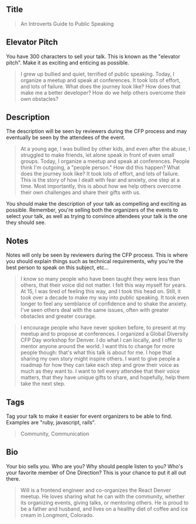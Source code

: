 ## Title

> An Introverts Guide to Public Speaking

## Elevator Pitch
You have 300 characters to sell your talk. This is known as the "elevator pitch". Make it as exciting and enticing as possible.

> I grew up bullied and quiet, terrified of public speaking. Today, I organize a meetup and speak at conferences. It took lots of effort, and lots of failure. What does the journey look like? How does that make me a better developer? How do we help others overcome their own obstacles?

## Description
The description will be seen by reviewers during the CFP process and may eventually be seen by the attendees of the event.

> At a young age, I was bullied by other kids, and even after the abuse, I struggled to make friends, let alone speak in front of even small groups. Today, I organize a meetup and speak at conferences. People think I'm outgoing, a "people person." How did this happen? What does the journey look like? It took lots of effort, and lots of failure. This is the story of how I dealt with fear and anxiety, one step at a time. Most importantly, this is about how we help others overcome their own challenges and share their gifts with us.

You should make the description of your talk as compelling and exciting as possible. Remember, you're selling both the organizers of the events to select your talk, as well as trying to convince attendees your talk is the one they should see.

## Notes
Notes will only be seen by reviewers during the CFP process. This is where you should explain things such as technical requirements, why you're the best person to speak on this subject, etc...

> I know so many people who have been taught they were less than others, that their voice did not matter. I felt this way myself for years. At 15, I was tired of feeling this way, and I took this head on. Still, it took over a decade to make my way into public speaking. It took even longer to feel any semblance of confidence and to shake the anxiety. I've seen others deal with the same issues, often with greater obstacles and greater courage.

> I encourage people who have never spoken before, to present at my meetup and to propose at conferences. I organized a Global Diversity CFP Day workshop for Denver. I do what I can locally, and I offer to mentor anyone around the world. I want this to change for more people though: that's what this talk is about for me. I hope that sharing my own story might inspire others. I want to give people a roadmap for how they can take each step and grow their voice as much as they want to. I want to tell every attendee that their voice matters, that they have unique gifts to share, and hopefully, help them take the next step.

## Tags
Tag your talk to make it easier for event organizers to be able to find. Examples are "ruby, javascript, rails".

> Community, Communication

## Bio
Your bio sells you. Who are you? Why should people listen to you? Who's your favorite member of One Direction?
This is your chance to put it all out there.

> Will is a frontend engineer and co-organizes the React Denver meetup. He loves sharing what he can with the community, whether its organizing events, giving talks, or mentoring others. He is proud to be a father and husband, and lives on a healthy diet of coffee and ice cream in Longmont, Colorado.